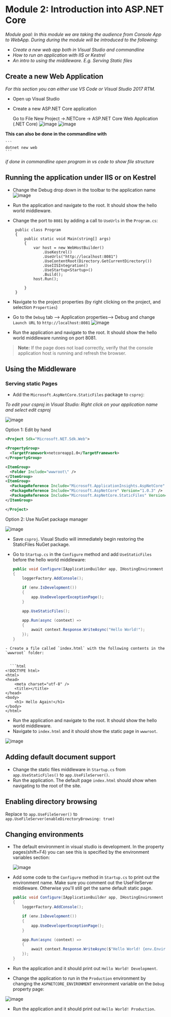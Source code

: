 # Module 2: Introduction into ASP.NET Core 


*Module goal: In this module we are taking the audience from Console App to WebApp. During during the module will be introduced to the following:*
- *Create a new web app both in Visual Studio and commandline*
- *How to run an application with IIS or Kestrel*
- *An intro to using the middleware. E.g. Serving Static files*

## Create a new Web Application 

*For this section you can either use VS Code or Visual Studio 2017 RTM.* 

- Open up Visual Studio
- Create a new ASP.NET Core application 

    Go to File New Project ->.NETCore -> ASP.NET Core Web Application (.NET Core)
    ![image](https://cloud.githubusercontent.com/assets/2546640/23097413/12b3d5de-f601-11e6-83e7-548dddd63159.png)
    ![image](https://cloud.githubusercontent.com/assets/2546640/23097436/ba329502-f601-11e6-99e6-2a6f21cd3193.png)
    

**This can also be done in the commandline with**
  
    ```
    dotnet new web
    ```
*if done in commandline open program in vs code to show file structure*
     
## Running the application under IIS or on Kestrel 
- Change the Debug drop down in the toolbar to the application name
    ![image](https://cloud.githubusercontent.com/assets/2546640/23097455/40937bfc-f602-11e6-941f-f78a50799bc3.png)

- Run the application and navigate to the root. It should show the hello world middleware.
- Change the port to `8081` by adding a call to `UseUrls` in the `Program.cs`:

   ```
    public class Program
    {
        public static void Main(string[] args)
        {
            var host = new WebHostBuilder()
                .UseKestrel()
                .UseUrls("http://localhost:8081")
                .UseContentRoot(Directory.GetCurrentDirectory())
                .UseIISIntegration()
                .UseStartup<Startup>()
                .Build();
            host.Run();

        }
    }
   ```
- Navigate to the project properties (by right clicking on the project, and selection `Properties`)
- Go to the `Debug` tab --> Application properties--> Debug and change `Launch URL` to `http://localhost:8081`
    ![image](https://cloud.githubusercontent.com/assets/2546640/23097466/89975a26-f602-11e6-835f-ccf7fb6629d9.PNG) 
   
- Run the application and navigate to the root. It should show the hello world middleware running on port 8081.

> **Note:** If the page does not load correctly, verify that the console application host is running and refresh the browser.

## Using the Middleware

### Serving static Pages
- Add the `Microsoft.AspNetCore.StaticFiles` package to `csproj`: 

*To edit your csproj in Visual Studio: Right click on your application name and select edit csproj*

![image](https://cloud.githubusercontent.com/assets/2546640/23097477/d0004d9c-f602-11e6-89b3-a898ed01c931.PNG)

Option 1: Edit by hand 
  ```XML
 <Project Sdk="Microsoft.NET.Sdk.Web">

  <PropertyGroup>
    <TargetFramework>netcoreapp1.0</TargetFramework>
  </PropertyGroup>

  <ItemGroup>
    <Folder Include="wwwroot\" />
  </ItemGroup>
  <ItemGroup>
    <PackageReference Include="Microsoft.ApplicationInsights.AspNetCore" Version="2.0.0" />
    <PackageReference Include="Microsoft.AspNetCore" Version="1.0.3" />
    <PackageReference Include="Microsoft.AspNetCore.StaticFiles" Version="1.1.0" />
  </ItemGroup>

</Project>
  ```
  Option 2: Use NuGet package manager

  ![image](https://cloud.githubusercontent.com/assets/2546640/23097484/f721881e-f602-11e6-8539-e4d6b9f1626f.PNG)

- Save `csproj`. Visual Studio will immediately begin restoring the StaticFiles NuGet package.

- Go to `Startup.cs` in the `Configure` method and add `UseStaticFiles` before the hello world middleware:

  ```C#
  public void Configure(IApplicationBuilder app, IHostingEnvironment env, ILoggerFactory loggerFactory)
  {
      loggerFactory.AddConsole();

      if (env.IsDevelopment())
      {
          app.UseDeveloperExceptionPage();
      }

      app.UseStaticFiles();

      app.Run(async (context) =>
      {
          await context.Response.WriteAsync("Hello World!");
      });
  }
```
- Create a file called `index.html` with the following contents in the `wwwroot` folder:


  ```html
<!DOCTYPE html>
<html>
<head>
    <meta charset="utf-8" />
    <title></title>
</head>
<body>
    <h1> Hello Again!</h1>
</body>
</html>
  ```

- Run the application and navigate to the root. It should show the hello world middleware.
- Navigate to `index.html` and it should show the static page in `wwwroot`.

![image](https://cloud.githubusercontent.com/assets/2546640/23097492/36a63aa2-f603-11e6-88b5-3762c987d8ca.PNG)


## Adding default document support

- Change the static files middleware in `Startup.cs` from `app.UseStaticFiles()` to `app.UseFileServer()`.
- Run the application. The default page `index.html` should show when navigating to the root of the site.

## Enabling directory browsing 
Replace to `app.UseFileServer()` to 
`app.UseFileServer(enableDirectoryBrowsing: true)`

## Changing environments

- The default environment in visual studio is development. In the property pages(shift+F4) you can see this is specified by the environment variables section:

  ![image](https://cloud.githubusercontent.com/assets/2546640/23097502/78ffc4b8-f603-11e6-978c-e19063b3d94d.PNG)
  
- Add some code to the `Configure` method in `Startup.cs` to print out the environment name. Make sure you comment out the UseFileServer middleware. Otherwise you'll still get the same default static page.

  ```C#
  public void Configure(IApplicationBuilder app, IHostingEnvironment env, ILoggerFactory loggerFactory)
  {
      loggerFactory.AddConsole();

      if (env.IsDevelopment())
      {
          app.UseDeveloperExceptionPage();
      }

      app.Run(async (context) =>
      {
          await context.Response.WriteAsync($"Hello World! {env.EnvironmentName}");
      });
  }
  ```

- Run the application and it should print out `Hello World! Development`. 
- Change the application to run in the `Production` environment by changing the `ASPNETCORE_ENVIRONMENT` environment variable on the `Debug` property page:

![image](https://cloud.githubusercontent.com/assets/2546640/23097506/9e710aae-f603-11e6-9e7c-77756f0361af.PNG)


- Run the application and it should print out `Hello World! Production`.


